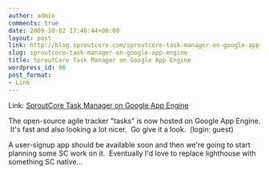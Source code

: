 ```yaml
---
author: admin
comments: true
date: 2009-10-02 17:46:44+00:00
layout: post
link: http://blog.sproutcore.com/sproutcore-task-manager-on-google-app-engine/
slug: sproutcore-task-manager-on-google-app-engine
title: SproutCore Task Manager on Google App Engine
wordpress_id: 96
post_format:
- Link
---
```


Link: [SproutCore Task Manager on Google App Engine](http://tasks-sc.appspot.com/)

		

The open-source agile tracker "tasks" is now hosted on Google App Engine.  It's fast and also looking a lot nicer.  Go give it a look.  (login: guest)




A user-signup app should be available soon and then we're going to start planning some SC work on it.  Eventually I'd love to replace lighthouse with something SC native...
